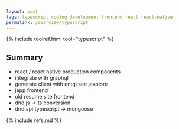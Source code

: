 ```yaml
---
layout: post
tags: typescript coding development frontend react react-native
permalink: /overview/typescript
---
```


{% include toolref.html tool="typescript" %}

## Summary

- react / react native production components
- integrate with graphql
- generate client with entql see jexplore
- jepp frontend
- old resume site frontend
- dnd js -> ts conversion
- dnd api typescript -> mongoose

{% include refs.md %}